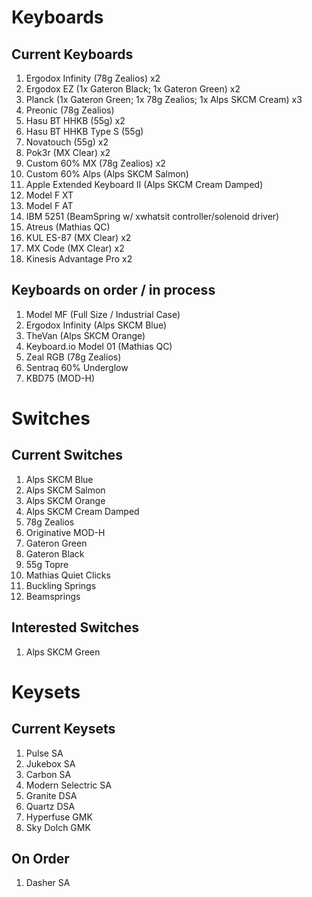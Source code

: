 # Keyboards
## Current Keyboards
1. Ergodox Infinity (78g Zealios) x2
1. Ergodox EZ (1x Gateron Black; 1x Gateron Green) x2
1. Planck (1x Gateron Green; 1x 78g Zealios; 1x Alps SKCM Cream) x3
1. Preonic (78g Zealios)
1. Hasu BT HHKB (55g) x2
1. Hasu BT HHKB Type S (55g)
1. Novatouch (55g) x2
1. Pok3r (MX Clear) x2
1. Custom 60% MX (78g Zealios) x2
1. Custom 60% Alps (Alps SKCM Salmon)
1. Apple Extended Keyboard II (Alps SKCM Cream Damped)
1. Model F XT
1. Model F AT
1. IBM 5251 (BeamSpring w/ xwhatsit controller/solenoid driver)
1. Atreus (Mathias QC)
1. KUL ES-87 (MX Clear) x2
1. MX Code (MX Clear) x2
1. Kinesis Advantage Pro x2

## Keyboards on order / in process
1. Model MF (Full Size / Industrial Case)
1. Ergodox Infinity (Alps SKCM Blue)
1. TheVan (Alps SKCM Orange)
1. Keyboard.io Model 01 (Mathias QC)
1. Zeal RGB (78g Zealios)
1. Sentraq 60% Underglow
1. KBD75 (MOD-H)

# Switches
## Current Switches
1. Alps SKCM Blue
1. Alps SKCM Salmon
1. Alps SKCM Orange
1. Alps SKCM Cream Damped
1. 78g Zealios
1. Originative MOD-H
1. Gateron Green
1. Gateron Black
1. 55g Topre
1. Mathias Quiet Clicks
1. Buckling Springs
1. Beamsprings

## Interested Switches
1. Alps SKCM Green

# Keysets
## Current Keysets
1. Pulse SA
1. Jukebox SA
1. Carbon SA
1. Modern Selectric SA
1. Granite DSA
1. Quartz DSA
1. Hyperfuse GMK
1. Sky Dolch GMK

## On Order
1. Dasher SA
